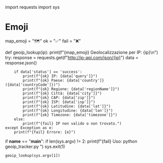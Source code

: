 import requests
import sys

# Emoji
map_emoji = "🗺️"
ok = "✅"
fail = "❌"

def geoip_lookup(ip):
    print(f"{map_emoji} Geolocalizzazione per IP: {ip}\n")
    try:
        response = requests.get(f"http://ip-api.com/json/{ip}")
        data = response.json()

        if data['status'] == 'success':
            print(f"{ok} IP: {data['query']}")
            print(f"{ok} Paese: {data['country']} ({data['countryCode']})")
            print(f"{ok} Regione: {data['regionName']}")
            print(f"{ok} Città: {data['city']}")
            print(f"{ok} CAP: {data['zip']}")
            print(f"{ok} ISP: {data['isp']}")
            print(f"{ok} Latitudine: {data['lat']}")
            print(f"{ok} Longitudine: {data['lon']}")
            print(f"{ok} Timezone: {data['timezone']}")
        else:
            print(f"{fail} IP non valido o non trovato.")
    except Exception as e:
        print(f"{fail} Errore: {e}")

if __name__ == "__main__":
    if len(sys.argv) != 2:
        print(f"{fail} Uso: python geoip_tracker.py <IP>")
        sys.exit(1)

    geoip_lookup(sys.argv[1])
